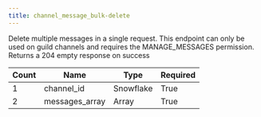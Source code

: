 ```yaml
---
title: channel_message_bulk-delete
---
```

Delete multiple messages in a single request. This endpoint can only be used on guild channels and requires the MANAGE_MESSAGES permission. Returns a 204 empty response on success

Count | Name | Type | Required        
----|----|----|---- 
1 | channel_id | Snowflake | True
2 | messages_array | Array | True
